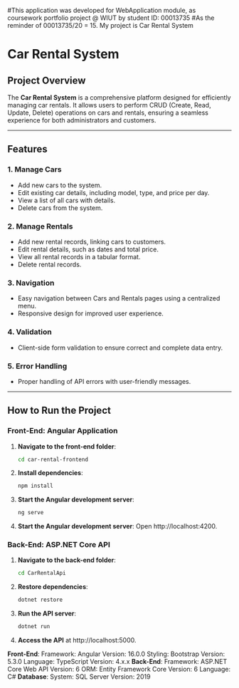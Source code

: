 #This application was developed for WebApplication module, as coursework portfolio project @ WIUT by student ID: 00013735
#As the reminder of 00013735/20 = 15. My project is Car Rental System
# Car Rental System

## Project Overview
The **Car Rental System** is a comprehensive platform designed for efficiently managing car rentals. It allows users to perform CRUD (Create, Read, Update, Delete) operations on cars and rentals, ensuring a seamless experience for both administrators and customers.

---

## Features
### 1. Manage Cars
- Add new cars to the system.
- Edit existing car details, including model, type, and price per day.
- View a list of all cars with details.
- Delete cars from the system.

### 2. Manage Rentals
- Add new rental records, linking cars to customers.
- Edit rental details, such as dates and total price.
- View all rental records in a tabular format.
- Delete rental records.

### 3. Navigation
- Easy navigation between Cars and Rentals pages using a centralized menu.
- Responsive design for improved user experience.

### 4. Validation
- Client-side form validation to ensure correct and complete data entry.

### 5. Error Handling
- Proper handling of API errors with user-friendly messages.

---

## How to Run the Project

### Front-End: Angular Application
1. **Navigate to the front-end folder**:
   ```bash
   cd car-rental-frontend
2. **Install dependencies**:
   ```bash
   npm install
3. **Start the Angular development server**:
   ```bash
   ng serve
4. **Start the Angular development server**:
   Open http://localhost:4200.

### Back-End: ASP.NET Core API
1. **Navigate to the back-end folder**:
    ```bash
    cd CarRentalApi
2. **Restore dependencies**:
    ```bash
    dotnet restore
3. **Run the API server**:
    ```bash
    dotnet run
4. **Access the API**
    at http://localhost:5000.

**Front-End**:
  Framework: Angular Version: 16.0.0
  Styling: Bootstrap Version: 5.3.0
  Language: TypeScript Version: 4.x.x
**Back-End**:
  Framework: ASP.NET Core Web API Version: 6
  ORM: Entity Framework Core Version: 6
  Language: C#
**Database**:
  System: SQL Server Version: 2019

